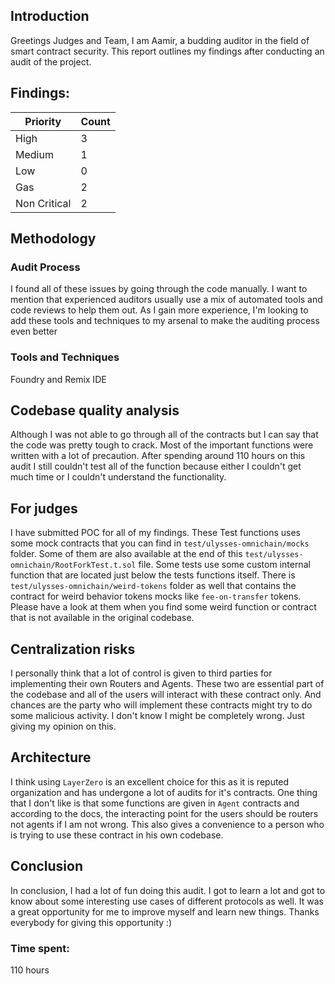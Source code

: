 ## Introduction

Greetings Judges and Team,
I am Aamir, a budding auditor in the field of smart contract security. This report outlines my findings after conducting an audit of the project.


## Findings:

| Priority       | Count |
| -------------- | ----- |
| High           | 3     |
| Medium         | 1     |
| Low            | 0     |
| Gas            | 2     |
| Non Critical   | 2     |

## Methodology

### Audit Process

I found all of these issues by going through the code manually. I want to mention that experienced auditors usually use a mix of automated tools and code reviews to help them out. As I gain more experience, I'm looking to add these tools and techniques to my arsenal to make the auditing process even better

### Tools and Techniques
Foundry and Remix IDE

## Codebase quality analysis
Although I was not able to go through all of the contracts but I can say that the code was pretty tough to crack. Most of the important functions were written with a lot of precaution. After spending around 110 hours on this audit I still couldn't test all of the function because either I couldn't get much time or I couldn't understand the functionality. 

## For judges
I have submitted POC for all of my findings. These Test functions uses some mock contracts that you can find in `test/ulysses-omnichain/mocks` folder. Some of them are also available at the end of this `test/ulysses-omnichain/RootForkTest.t.sol` file. Some tests use some custom internal function that are located just below the tests functions itself. There is `test/ulysses-omnichain/weird-tokens` folder as well that contains the contract for weird behavior tokens mocks like `fee-on-transfer` tokens. Please have a look at them when you find some weird function or contract that is not available in the original codebase.

## Centralization risks
I personally think that a lot of control is given to third parties for implementing their own Routers and Agents. These two are essential part of the codebase and all of the users will interact with these contract only. And chances are the party who will implement these contracts might try to do some malicious activity. I don't know I might be completely wrong. Just giving my opinion on this.

## Architecture
I think using `LayerZero` is an excellent choice for this as it is reputed organization and has undergone a lot of audits for it's contracts. One thing that I don't like is that some functions are given in `Agent` contracts and according to the docs, the interacting point for the users should be routers not agents if I am not wrong. This also gives a convenience to a person who is trying to use these contract in his own codebase.

## Conclusion

In conclusion, I had a lot of fun doing this audit. I got to learn a lot and got to know about some interesting use cases of different protocols as well. It was a great opportunity for me to improve myself and learn new things. Thanks everybody for giving this opportunity :)







### Time spent:
110 hours